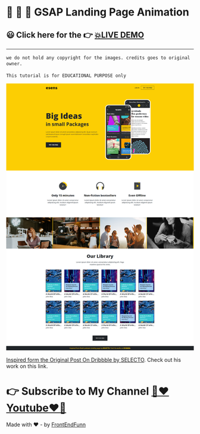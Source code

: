 # 🙈 🙉 🙊 GSAP Landing Page Animation

## 😃 Click here for the 👉 [💥LIVE DEMO](https://frontendfunn.github.io/gsap-landing-page-animation-2/)

---

```
we do not hold any copyright for the images. credits goes to original owner.

This tutorial is for EDUCATIONAL PURPOSE only
```

![preview](./images/preview.png)

[Inspired form the Original Post On Dribbble by SELECTO](https://dribbble.com/shots/5723090-Book-podcasts-landing-page).
Check out his work on this link.

# 👉 Subscribe to My Channel [💙❤️Youtube❤️💙](https://www.youtube.com/channel/UCpOHt5d6GG-mvo-_pU06rhQ?sub_confirmation=1)

Made with ❤️ - by [FrontEndFunn](https://www.youtube.com/channel/UCpOHt5d6GG-mvo-_pU06rhQ?sub_confirmation=1)
